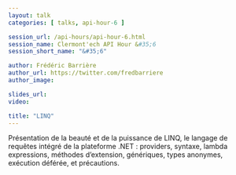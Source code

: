 ```yaml
---
layout: talk
categories: [ talks, api-hour-6 ]

session_url: /api-hours/api-hour-6.html
session_name: Clermont'ech API Hour &#35;6
session_short_name: "&#35;6"

author: Frédéric Barrière
author_url: https://twitter.com/fredbarriere
author_image:

slides_url:
video:

title: "LINQ"
---
```


Présentation de la beauté et de la puissance de LINQ, le langage de requêtes
intégré de la plateforme .NET : providers, syntaxe, lambda expressions, méthodes
d’extension, génériques, types anonymes, exécution déférée, et précautions.
